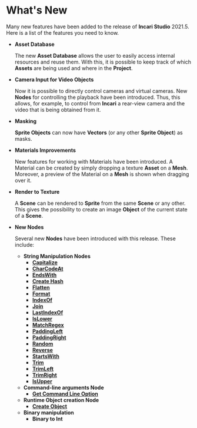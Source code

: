 # What's New

Many new features have been added to the release of **Incari Studio** 2021.5. Here is a list of the features you need to know.

* **Asset Database**

  The new **Asset Database** allows the user to easily access internal resources and reuse them. With this, it is possible to keep track of which **Assets** are being used and where in the **Project**.

* **Camera Input for Video Objects**

  Now it is possible to directly control cameras and virtual cameras. New **Nodes** for controlling the playback have been introduced. Thus, this allows, for example, to control from **Incari** a rear-view camera and the video that is being obtained from it.

* **Masking**

  **Sprite Objects** can now have **Vectors** (or any other **Sprite Object**) as masks.

* **Materials Improvements**

  New features for working with Materials have been introduced. A Material can be created by simply dropping a texture **Asset** on a **Mesh**. Moreover, a preview of the Material on a **Mesh** is shown when dragging over it.

* **Render to Texture**

  A **Scene** can be rendered to **Sprite** from the same **Scene** or any other. This gives the possibility to create an image **Object** of the current state of a **Scene**.

* **New Nodes**

  Several new **Nodes** have been introduced with this release. These include:
  
  * **String Manipulation Nodes**
    * [**Capitalize**](../toolbox/string/capitalize.md)
    * [**CharCodeAt**](../toolbox/string/charcodeat.md)    
    * [**EndsWith**](../toolbox/string/endswith.md)
    * [**Create Hash**](../toolbox/string/create-hash.md)
    * [**Flatten**](../toolbox/string/flatten.md)
    * [**Format**](../toolbox/string/format.md)
    * [**IndexOf**](../toolbox/string/indexof.md)
    * [**Join**](../toolbox/string/join.md) 
    * [**LastIndexOf**](../toolbox/string/lastindexof.md)
    * [**IsLower**](../toolbox/string/islower.md)
    * [**MatchRegex**](../toolbox/string/match-regex.md)
    * [**PaddingLeft**](../toolbox/string/paddingleft.md)
    * [**PaddingRight**](../toolbox/string/paddingright.md)    
    * [**Random**](../toolbox/string/random.md)    
    * [**Reverse**](../toolbox/string/reverse.md)
    * [**StartsWith**](../toolbox/string/startswith.md)
    * [**Trim**](../toolbox/string/trim.md)
    * [**TrimLeft**](../toolbox/string/trimleft.md)
    * [**TrimRight**](../toolbox/string/trimright.md)    
    * [**IsUpper**](../toolbox/string/isupper.md)    
  * **Command-line arguments Node**
    * [**Get Command Line Option**](../toolbox/utilities/get-command-line-option.md)
  * **Runtime Object creation Node**
    * [**Create Object**](../toolbox/utilities/create-object.md)
  * **Binary manipulation**
    * **Binary to Int**


